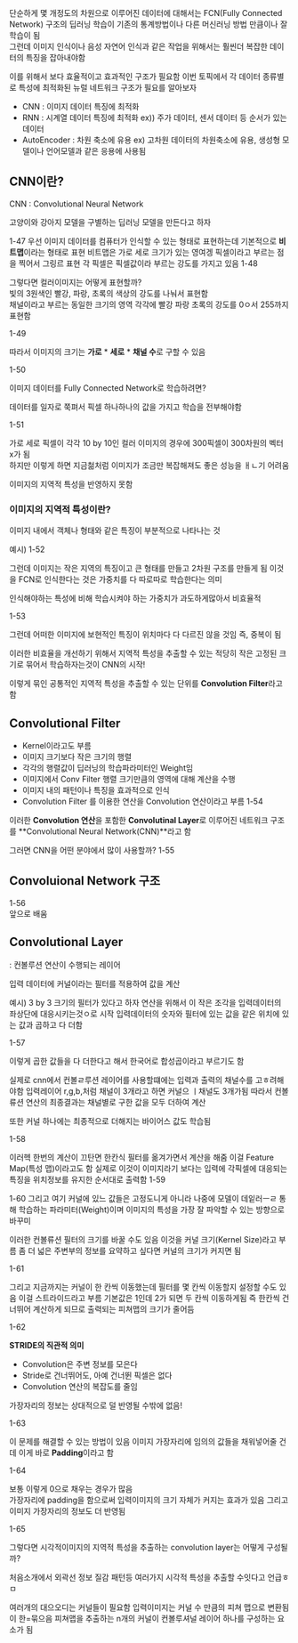 단순하게 몇 개정도의 차원으로 이루어진 데이터에 대해서는 FCN(Fully Connected Network) 구조의 딥러닝 학습이 기존의 통계방법이나 다른 머신러닝 방법 만큼이나 잘 학습이 됨  
그런데 이미지 인식이나 음성 자연어 인식과 같은 작업을 위해서는 훨씬더 복잡한 데이터의 특징을 잡아내야함  

이를 위해서 보다 효율적이고 효과적인 구조가 필요함 
이번 토픽에서 각 데이터 종류별로 특성에 최적화된 뉴럴 네트워크 구조가 필요를 알아보자  

- CNN : 이미지 데이터 특징에 최적화 
- RNN : 시계열 데이터 특징에 최적화 ex)) 주가 데이터, 센서 데이터 등 순서가 있는 데이터 
- AutoEncoder : 차원 축소에 유용 ex) 고차원 데이터의 차원축소에 유용, 생성형 모델이나 언어모델과 같은 응용에 사용됨 


## CNN이란? 

CNN : Convolutional Neural Network 

고양이와 강아지 모델을 구별하는 딥러닝 모델을 만든다고 하자 

1-47
우선 이미지 데이터를 컴퓨터가 인식할 수 있는 형태로 표현하는데 
기본적으로 **비트맵**이라는 형태로 표현 
비트맵은 가로 세로 크기가 있는 영여겡 픽셀이라고 부르는 점을 찍어서 그링르 표현 
각 픽셀은 픽셀값이라 부르는 강도를 가지고 있음 
1-48

그렇다면 컬러이미지는 어떻게 표현할까?  
빛의 3원색인 빨강, 파랑, 초록의 색상의 강도를 나눠서 표현함  
채널이라고 부르는 동일한 크기의 영역 각각에 빨강 파랑 초록의 강도를 0ㅇ서 255까지 표현함 

1-49

따라서 이미지의 크기는 **가로** * **세로** * **채널 수**로 구할 수 있음 

1-50

이미지 데이터를 Fully Connected Network로 학습하려면?  

데이터를 일자로 쭉펴서 픽셀 하나하나의 값을 가지고 학습을 전부해야함  

1-51

가로 세로 픽셀이 각각 10 by 10인 컬러 이미지의 경우에 300픽셀이 300차원의 벡터 x가 됨  
하지만 이렇게 하면 지금첢처럼 이미지가 조금만 복잡해져도 좋은 성능을 ㅐㄴ기 어려움

이미지의 지역적 특성을 반영하지 못함

### 이미지의 지역적 특성이란? 
이미지 내에서 객체나 형태와 같은 특징이 부분적으로 나타나는 것 

예시) 1-52

그런데 이미지는 작은 지역의 특징이고 큰 형태를 만들고 2차원 구조를 만들게 됨 
이것을 FCN로 인식한다는 것은 가중치를 다 따로따로 학습한다는 의미 

인식해야하는 특성에 비해 학습시켜야 하는 가중치가 과도하게많아서 비효율적  

1-53

그런데 어떠한 이미지에 보현적인 특징이 위치마다 다 다르진 않을 것임 즉, 중복이 됨 

이러한 비효율을 개선하기 위해서 지역적 특성을 추출할 수 있는 적당히 작은 고정된 크기로 묶어서 학습하자는것이 CNN의 시작! 

이렇게 묶인 공통적인 지역적 특성을 추출할 수 있는 단위를 **Convolution Filter**라고 함 

## Convolutional Filter
- Kernel이라고도 부름
- 이미지 크기보다 작은 크기의 행렬 
- 각각의 행렬값이 딥러닝의 학습파라미터인 Weight임 
- 이미지에서 Conv Filter 행렬 크기만큼의 영역에 대해 계산을 수행
- 이미지 내의 패턴이나 특징을 효과적으로 인식 
- Convolution Filter 를 이용한 연산을 Convolution 연산이라고 부름 
1-54

이러한 **Convolution 연산**을 포함한 **Convolutinal Layer**로 이루어진 네트워크 구조를 **Convolutional Neural Network(CNN)**라고 함 

그러면 CNN을 어떤 분야에서 많이 사용할까?
1-55

## Convoluional Network 구조 

1-56  
앞으로 배움 


## Convolutional Layer 

: 컨볼루션 연산이 수행되는 레이어 

입력 데이터에 커널이라는 필터를 적용하여 값을 계산 

예시) 3 by 3 크기의 필터가 있다고 하자 
연산을 위해서 이 작은 조각을 입력데이터의 좌상단에 대응시키는것ㅇ로 시작 
입력데이터의 숫자와 필터에 있는 값을 같은 위치에 있는 값과 곱하고 다 더함 

1-57

이렇게 곱한 값들을 다 더한다고 해서 한국어로 합성곱이라고 부르기도 함 

실제로 cnn에서 컨볼ㄹ루션 레이어를 사용할떄에는 입력과 출력의 채널수를 고ㅎ려해야함
입력레이어 r,g,b,처럼 채널이 3개라고 하면 커널으 ㅣ채널도 3개가됨 
따라서 컨볼류션 연산의 최종결과는 채널별로 구한 값을 모두 더하여 계산 

또한 커널 하나에는 최종적으로 더해지는 바이어스 값도 학습됨  

1-58

이러헥 한번의 계산이 끄탄면 한칸식 필터를 옮겨가면서 계산을 해줌 
이걸 Feature Map(특성 맵)이라고도 함 
실제로 이것이 이미지라기 보다는 입력에 각픽셀에 대응되는 특징을 위치정보를 유지한 순서대로 출력함 
1-59

1-60
그리고 여기 커널에 있느 값들은 고정도니게 아니라 나중에 모델이 데잍러ㅡㄹ 통해 학습하는 파라미터(Weight)이며 이미지의 특성을 가장 잘 파악할 수 있는 방향으로 바꾸미

이러한 컨볼류션 필터의 크기를 바꿀 수도 있음 
이것을 커널 크기(Kernel Size)라고 부름
좀 더 넓은 주변부의 정보를 요약하고 싶다면 커널의 크기가 커지면 됨 

1-61 

그리고 지금까지는 커널이 한 칸씩 이동했는데 필터를 몇 칸씩 이동할지 설정할 수도 있음  이걸 스트라이드라고 부름  기본값은 1인데 2가 되면  두 칸씩 이동하게됨 
즉 한칸씩 건너뛰어 계산하게 되므로 출력되는 피쳐맵의 크기가 줄어듬 

1-62

**STRIDE의 직관적 의미**

- Convolution은 주변 정보를 모은다
- Stride로 건너뛰어도, 아예 건너뛴 픽셀은 없다
- Convolution 연산의 복잡도를 줄임 

가장자리의 정보는 상대적으로 덜 반영될 수밖에 없음! 

1-63

이 문제를 해결할 수 있는 방법이 있음 
이미지 가장자리에 임의의 값들을 채워넣어줄 건데 이게 바로 **Padding**이라고 함 

1-64 

보통 이렇게 0으로 채우는 경우가 많음  
가장자리에 padding을 함으로써 입력이미지의 크기 자체가 커지는 효과가 있음
그리고 이미지 가장자리의 정보도 더 반영됨 

1-65  

그렇다면 시각적이미지의 지역적 특성을 추출하는 convolution layer는 어떻게 구성될까?

처음소개에서 외곽선 정보 질감 패턴등 여러가지 시각적 특성을 추출할 수잇다고 언급ㅎㅁ

여러개의 대으오디는 커널들이 필요함 
입력이미지는 커널 수 만큼의 피쳐 맵으로 변환됨
이 한=묶으음 피쳐맵을 추출하는 n개의 커널이 컨볼루셔널 레이어 하나를 구성하는 요소가 됨 




